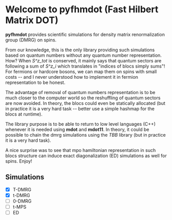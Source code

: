 # Welcome to pyfhmdot (Fast Hilbert Matrix DOT)

**pyfhmdot** provides scientific simulations for density matrix
renormalization group (DMRG) on spins.

From our knowledge, this is the only library providing such
simulations based on quantum numbers without any quantum number
representation. How? When _S^z_tot_ is conserved, it mainly says that
quantum sectors are following a sum of _S^z_i_ which translates in
"indices of blocs simply sums"! For fermions or hardcore bosons, we
can map them on spins with small costs -- and I never understood how
to implement it in fermion representation to be honest.

The advantage of removal of quantum numbers representation is to be
much closer to the computer world so the reshuffling of quantum
sectors are now avoided. In theory, the blocs could even be statically
allocated (but in practice it is a very hard task -- better use a
simple hashmap for the blocs at runtime).

The library purpose is to be able to return to low level languages
(C++) whenever it is needed using **mdot** and **mdot11**. In theory,
it could be possible to chain the dmrg simulations using the *TBB*
library (but in practice it is a very hard task).

A nice surprise was to see that mpo hamiltonian representation in such
blocs structure can induce exact diagonalization (ED) simulations as
well for spins. Enjoy!

## Simulations

- [x] T-DMRG
- [x] t-DMRG
- [ ] 0-DMRG
- [ ] t-MPS
- [ ] ED
